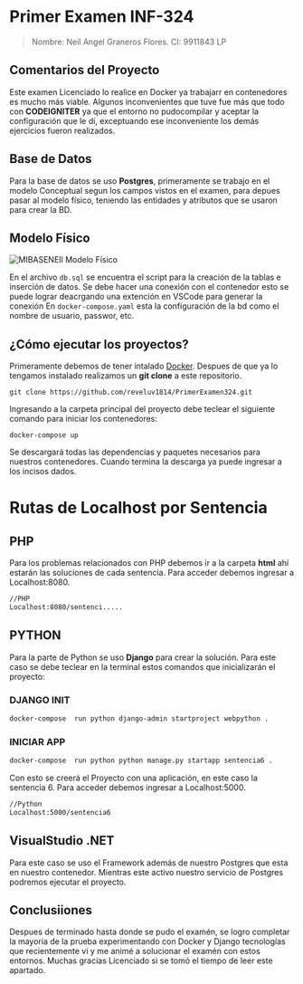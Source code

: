 # Primer Examen INF-324
> Nombre: Neil Angel Graneros Flores.
> CI: 9911843 LP
## Comentarios del Proyecto

Este examen Licenciado lo realice en Docker ya trabajarr en contenedores es mucho más viable. Algunos inconvenientes que tuve fue más que todo con **CODEIGNITER** ya que el entorno no pudocompilar y aceptar la configuración que le dí, exceptuando ese inconveniente los demás ejercicios fueron realizados.

## Base de Datos
Para la base de datos se uso **Postgres**, primeramente se trabajo en el modelo Conceptual segun los campos vistos en el examen, para depues pasar al modelo físico, teniendo las entidades y atributos que se usaron para crear la BD.

## Modelo Físico
![MIBASENEIl Modelo Físico](documentación/imagen_2022-04-24_221559239.png)

En el archivo `db.sql` se encuentra el script para la creación de la tablas e inserción de datos.
Se debe hacer una conexión con el contenedor esto se puede lograr deacrgando una extención en VSCode para generar la conexión
En `docker-compose.yaml` esta la configuración de la bd como el nombre de usuario, passwor, etc.

## ¿Cómo ejecutar los proyectos?

Primeramente debemos de tener intalado [Docker](https://www.docker.com). Despues de que ya lo tengamos instalado realizamos un **git clone** a este repositorio.
```
git clone https://github.com/reveluv1814/PrimerExamen324.git
```
Ingresando a la carpeta principal del proyecto debe teclear el siguiente comando para iniciar los contenedores:
```
docker-compose up
```
Se descargará todas las dependencias y paquetes necesarios para nuestros contenedores. Cuando termina la descarga ya puede ingresar a los incisos dados.
# Rutas de Localhost por Sentencia

## PHP
Para los problemas relacionados con PHP debemos ir a la carpeta **html** ahí estarán las soluciones de cada sentencia. Para acceder debemos ingresar a Localhost:8080.
```sh
//PHP 
Localhost:8080/sentenci.....
```
## PYTHON
Para la parte de Python se uso **Django** para crear la solución. Para este caso se debe teclear en la terminal estos comandos que inicializarán el proyecto:

### DJANGO INIT 
```sh
docker-compose  run python django-admin startproject webpython .
```
### INICIAR APP
```sh
docker-compose  run python python manage.py startapp sentencia6 .
```
Con esto se creerá el Proyecto con una aplicación, en este caso la sentencia 6. Para acceder debemos ingresar a Localhost:5000.
```sh
//Python
Localhost:5000/sentencia6
```
## VisualStudio .NET 

Para este caso se uso el Framework además de nuestro Postgres que esta en nuestro contenedor. Mientras este activo nuestro servicio de Postgres podremos ejecutar el proyecto.
## Conclusiiones
Despues de terminado hasta donde se pudo el examén, se logro completar la mayoria de la prueba experimentando con Docker y Django tecnologías que recientemente vi y me animé a solucionar el examén con estos entornos. Muchas gracias Licenciado si se tomó el tiempo de leer este apartado.

